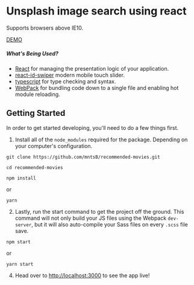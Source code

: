 # Unsplash image search using react

Supports browsers above IE10.

[DEMO](https://mntsb.github.io/recommended-movies/)

##### What's Being Used?

- [React](http://facebook.github.io/react/) for managing the presentation logic of your application.
- [react-id-swiper](https://github.com/kidjp85/react-id-swipe) modern mobile touch slider.
- [typescript](https://www.typescriptlang.org/) for type checking and syntax.
- [WebPack](http://webpack.github.io/) for bundling code down to a single file and enabling hot module reloading.

## Getting Started

In order to get started developing, you'll need to do a few things first.

1. Install all of the `node_modules` required for the package. Depending on your computer's configuration.

```
git clone https://github.com/mntsB/recommended-movies.git
```

```
cd recommended-movies
```

```
npm install
```

or

```
yarn
```

2. Lastly, run the start command to get the project off the ground. This command will not only build your JS files using the Webpack `dev-server`, but it will also auto-compile your Sass files on every `.scss` file save.

```
npm start
```

or

```
yarn start
```

4. Head over to [http://localhost:3000](http://localhost:3000) to see the app live!
